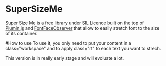 # SuperSizeMe

Super Size Me is a free library under SIL Licence built on the top of [Plumin.js](https://github.com/byte-foundry/plumin.js) and [FontFaceObserver](https://github.com/bramstein/fontfaceobserver) that allow to easily stretch font to the size of its container.

#How to use
To use it, you only need to put your content in a class="workspace" and to apply class="rt" to each text you want to strech.

This version is in really early stage and will evoluate a lot.
